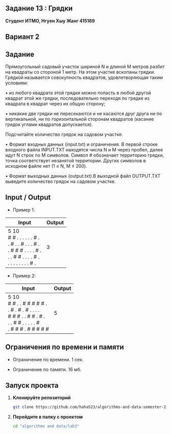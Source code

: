 ## Задание 13 : Грядки

**Студент ИТМО,  Нгуен Хыу Жанг  415189**  

## Вариант 2

## Задание

Прямоугольный садовый участок шириной N и длиной M метров разбит на квадраты со стороной 1 метр. На этом участке вскопаны грядки. Грядкой называется совокупность квадратов, удовлетворяющая таким условиям:

• из любого квадрата этой грядки можно попасть в любой другой квадрат этой же грядки, последовательно переходя по грядке из квадрата в квадрат через их общую сторону;

• никакие две грядки не пересекаются и не касаются друг друга ни по вертикальной, ни по горизонтальной сторонам квадратов (касание грядок углами квадратов допускается).

Подсчитайте количество грядок на садовом участке.

• Формат входных данных (input.txt) и ограничения. В первой строке входного файла INPUT.TXT находятся числа N и M через пробел, далее идут N строк по M символов. Символ # обозначает территорию грядки, точка соответствует незанятой территории. Других символов в исходном файле нет (1 ≤ N, M ≤ 200).

• Формат выходных данных (output.txt).В выходной файл OUTPUT.TXT выведите количество грядок на садовом участке.

 
## Input / Output 

- Пример 1:

| Input                                                | Output                               |   
|------------------------------------------------------|--------------------------------------|
| 5 10<br/># # . . . . . . # .<br/>. # . . # . . . # .<br/>. # # # . . . . # .<br/>. . # # . . . . # .<br/>. . . . . . . . # .                  | 3                                    |

- Пример 2:

| Input                                                | Output                               |   
|------------------------------------------------------|--------------------------------------|
| 5 10<br/># # . . # # # # # .<br/>. # . # . # . . . .<br/># # # . . # # . # .<br/>. . # # . . . . . #<br/>. # # # . # # # # #                  | 5                                    |


## Ограничения по времени и памяти

- Ограничение по времени. 1 сек.

- Ограничение по памяти. 16 мб.


## Запуск проекта
1. **Клонируйте репозиторий**
   ```bash
   git clone https://github.com/haha523/algorithms-and-data-semester-2.git
   ```
2. **Перейдите в папку с проектом**
   ```bash
   cd "algorithms and data/lab3"
   ```


